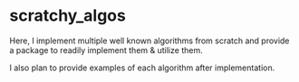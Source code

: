 # scratchy_algos

Here, I implement multiple well known algorithms from scratch and provide a package to readily implement them & utilize them.

I also plan to provide examples of each algorithm after implementation.
